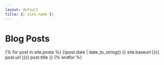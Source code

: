 ```yaml
---
layout: default
title: {{ site.name }}
---
```


# [](#header-1)Blog Posts

{% for post in site.posts %}
{{post.date | date_to_string}} 
{{ site.baseurl }}{{ post.url }}{{ post.title }}
{% endfor %}


